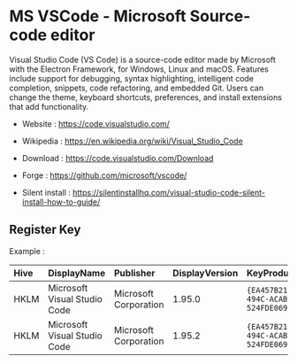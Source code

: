 # MS VSCode - Microsoft Source-code editor

Visual Studio Code (VS Code) is a source-code editor made by Microsoft
with the Electron Framework, for Windows, Linux and macOS.
Features include support for debugging, syntax highlighting, intelligent
code completion, snippets, code refactoring, and embedded Git. Users can
change the theme, keyboard shortcuts, preferences, and install
extensions that add functionality.

* Website : https://code.visualstudio.com/
* Wikipedia : https://en.wikipedia.org/wiki/Visual_Studio_Code

* Download : https://code.visualstudio.com/Download
* Forge : https://github.com/microsoft/vscode/
* Silent install : https://silentinstallhq.com/visual-studio-code-silent-install-how-to-guide/


## Register Key

Example :

 | Hive | DisplayName | Publisher | DisplayVersion | KeyProduct | UninstallExe |
 |:---- |:----------- |:--------- |:-------------- |:---------- |:------------ |
 | HKLM | Microsoft Visual Studio Code | Microsoft Corporation | 1.95.0 | `{EA457B21-F73E-494C-ACAB-524FDE069978}_is1` | `"C:\Program Files\Microsoft VS Code\unins000.exe"` |
 | HKLM | Microsoft Visual Studio Code | Microsoft Corporation | 1.95.2 | `{EA457B21-F73E-494C-ACAB-524FDE069978}_is1` | `"C:\Program Files\Microsoft VS Code\unins000.exe"` |
